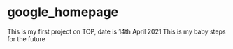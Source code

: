 # google_homepage
This is my first project on TOP, date is 14th April 2021
This is my baby steps for the future
